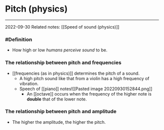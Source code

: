 # Pitch (physics)
---
2022-09-30
Related notes: [[Speed of sound (physics)]]

### #Definition
- How high or low *humans perceive sound* to be.

### The relationship between pitch and frequencies
- [[frequencies (as in physics)]] determines the pitch of a sound.
	- A high pitch sound like that from a violin has a high frequency of vibration.
	- Speech of [[piano]] notes![[Pasted image 20220930152844.png]]
		- An [[octave]] occurs when the frequency of the higher note is **double** that of the lower note. 
### The relationship between pitch and amplitude 
- The higher the amplitude, the higher the pitch.
